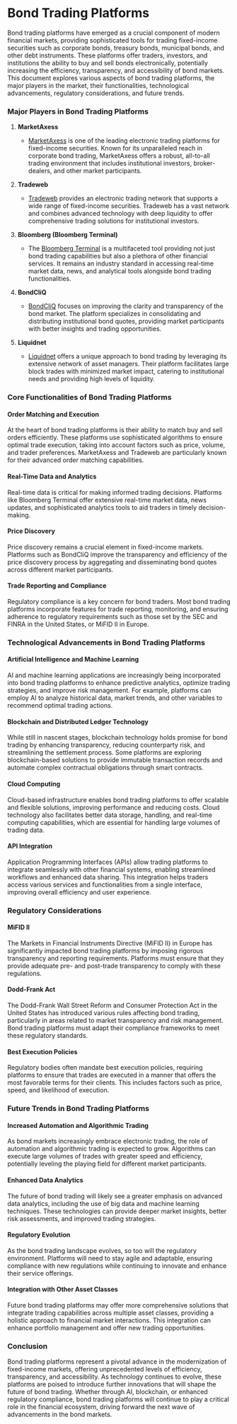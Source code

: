 # Bond Trading Platforms

Bond trading platforms have emerged as a crucial component of modern financial markets, providing sophisticated tools for trading fixed-income securities such as corporate bonds, treasury bonds, municipal bonds, and other debt instruments. These platforms offer traders, investors, and institutions the ability to buy and sell bonds electronically, potentially increasing the efficiency, transparency, and accessibility of bond markets. This document explores various aspects of bond trading platforms, the major players in the market, their functionalities, technological advancements, regulatory considerations, and future trends.

### Major Players in Bond Trading Platforms

1. **MarketAxess**
   - [MarketAxess](https://www.marketaxess.com/) is one of the leading electronic trading platforms for fixed-income securities. Known for its unparalleled reach in corporate bond trading, MarketAxess offers a robust, all-to-all trading environment that includes institutional investors, broker-dealers, and other market participants.

2. **Tradeweb**
   - [Tradeweb](https://www.tradeweb.com/) provides an electronic trading network that supports a wide range of fixed-income securities. Tradeweb has a vast network and combines advanced technology with deep liquidity to offer comprehensive trading solutions for institutional investors.

3. **Bloomberg (Bloomberg Terminal)**
   - The [Bloomberg Terminal](https://www.bloomberg.com/professional/solution/bloomberg-terminal/) is a multifaceted tool providing not just bond trading capabilities but also a plethora of other financial services. It remains an industry standard in accessing real-time market data, news, and analytical tools alongside bond trading functionalities.

4. **BondCliQ**
   - [BondCliQ](https://www.bondcliq.com/) focuses on improving the clarity and transparency of the bond market. The platform specializes in consolidating and distributing institutional bond quotes, providing market participants with better insights and trading opportunities.

5. **Liquidnet**
   - [Liquidnet](https://www.liquidnet.com/) offers a unique approach to bond trading by leveraging its extensive network of asset managers. Their platform facilitates large block trades with minimized market impact, catering to institutional needs and providing high levels of liquidity.

### Core Functionalities of Bond Trading Platforms

#### Order Matching and Execution
At the heart of bond trading platforms is their ability to match buy and sell orders efficiently. These platforms use sophisticated algorithms to ensure optimal trade execution, taking into account factors such as price, volume, and trader preferences. MarketAxess and Tradeweb are particularly known for their advanced order matching capabilities.

#### Real-Time Data and Analytics
Real-time data is critical for making informed trading decisions. Platforms like Bloomberg Terminal offer extensive real-time market data, news updates, and sophisticated analytics tools to aid traders in timely decision-making.

#### Price Discovery
Price discovery remains a crucial element in fixed-income markets. Platforms such as BondCliQ improve the transparency and efficiency of the price discovery process by aggregating and disseminating bond quotes across different market participants.

#### Trade Reporting and Compliance
Regulatory compliance is a key concern for bond traders. Most bond trading platforms incorporate features for trade reporting, monitoring, and ensuring adherence to regulatory requirements such as those set by the SEC and FINRA in the United States, or MiFID II in Europe.

### Technological Advancements in Bond Trading Platforms

#### Artificial Intelligence and Machine Learning
AI and machine learning applications are increasingly being incorporated into bond trading platforms to enhance predictive analytics, optimize trading strategies, and improve risk management. For example, platforms can employ AI to analyze historical data, market trends, and other variables to recommend optimal trading actions.

#### Blockchain and Distributed Ledger Technology
While still in nascent stages, blockchain technology holds promise for bond trading by enhancing transparency, reducing counterparty risk, and streamlining the settlement process. Some platforms are exploring blockchain-based solutions to provide immutable transaction records and automate complex contractual obligations through smart contracts.

#### Cloud Computing
Cloud-based infrastructure enables bond trading platforms to offer scalable and flexible solutions, improving performance and reducing costs. Cloud technology also facilitates better data storage, handling, and real-time computing capabilities, which are essential for handling large volumes of trading data.

#### API Integration
Application Programming Interfaces (APIs) allow trading platforms to integrate seamlessly with other financial systems, enabling streamlined workflows and enhanced data sharing. This integration helps traders access various services and functionalities from a single interface, improving overall efficiency and user experience.

### Regulatory Considerations

#### MiFID II
The Markets in Financial Instruments Directive (MiFID II) in Europe has significantly impacted bond trading platforms by imposing rigorous transparency and reporting requirements. Platforms must ensure that they provide adequate pre- and post-trade transparency to comply with these regulations.

#### Dodd-Frank Act
The Dodd-Frank Wall Street Reform and Consumer Protection Act in the United States has introduced various rules affecting bond trading, particularly in areas related to market transparency and risk management. Bond trading platforms must adapt their compliance frameworks to meet these regulatory standards.

#### Best Execution Policies
Regulatory bodies often mandate best execution policies, requiring platforms to ensure that trades are executed in a manner that offers the most favorable terms for their clients. This includes factors such as price, speed, and likelihood of execution.

### Future Trends in Bond Trading Platforms

#### Increased Automation and Algorithmic Trading
As bond markets increasingly embrace electronic trading, the role of automation and algorithmic trading is expected to grow. Algorithms can execute large volumes of trades with greater speed and efficiency, potentially leveling the playing field for different market participants.

#### Enhanced Data Analytics
The future of bond trading will likely see a greater emphasis on advanced data analytics, including the use of big data and machine learning techniques. These technologies can provide deeper market insights, better risk assessments, and improved trading strategies.

#### Regulatory Evolution
As the bond trading landscape evolves, so too will the regulatory environment. Platforms will need to stay agile and adaptable, ensuring compliance with new regulations while continuing to innovate and enhance their service offerings.

#### Integration with Other Asset Classes
Future bond trading platforms may offer more comprehensive solutions that integrate trading capabilities across multiple asset classes, providing a holistic approach to financial market interactions. This integration can enhance portfolio management and offer new trading opportunities.

### Conclusion

Bond trading platforms represent a pivotal advance in the modernization of fixed-income markets, offering unprecedented levels of efficiency, transparency, and accessibility. As technology continues to evolve, these platforms are poised to introduce further innovations that will shape the future of bond trading. Whether through AI, blockchain, or enhanced regulatory compliance, bond trading platforms will continue to play a critical role in the financial ecosystem, driving forward the next wave of advancements in the bond markets.

